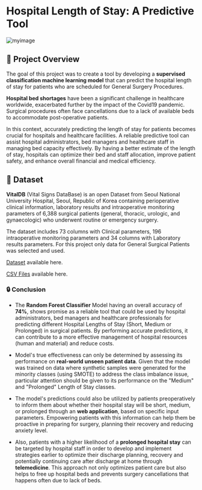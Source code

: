 # Hospital Length of Stay: A Predictive Tool


![myimage](https://bestpractice.bmj.com/info/wp-content/uploads/2020/08/iStock-1194838627-scaled.jpg)


## :hospital: Project Overview 

The goal of this project was to create a tool by developing a **supervised classification machine learning model** that can predict the hospital length of stay for patients who are scheduled for General Surgery Procedures. 

**Hospital bed shortages** have been a significant challenge in healthcare worldwide, exacerbated further by the impact of the Covid19 pandemic. Surgical procedures often face cancellations due to a lack of available beds to accommodate post-operative patients.

In this context, accurately predicting the length of stay for patients becomes crucial for hospitals and healthcare facilities. A reliable predictive tool can assist hospital administrators, bed managers and healthcare staff in managing bed capacity effectively. By having a better estimate of the length of stay, hospitals can optimize their bed and staff allocation, improve patient safety, and enhance overall financial and medical efficiency.


## :file_folder: Dataset 	

**VitalDB** (Vital Signs DataBase) is an open Dataset from Seoul National University Hospital, Seoul, Republic of Korea containing perioperative clinical information, laboratory results and intraoperative monitoring parameters of 6,388 surgical patients (general, thoracic, urologic, and gynaecologic) who underwent routine or emergency surgery. 

The dataset includes 73 columns with Clinical parameters, 196 intraoperative monitoring parameters and 34 columns with Laboratory results parameters. For this project only data for General Surgical Patients was selected and used.

[Dataset](https://vitaldb.net/dataset/?query=overview) available here.

[CSV Files](https://www.kaggle.com/datasets/kamyababedi/vitaldb?select=clinical_parameters.csv) available here.


### :lock: Conclusion 


- The **Random Forest Classifier** Model having an overall accuracy of **74%**, shows promise as a reliable tool that could be used by hospital administrators, bed managers and healthcare professionals for predicting different Hospital Lengths of Stay (Short, Medium or Prolonged) in surgical patients. By performing accurate predictions, it can contribute to a more effective management of hospital resources (human and material) and reduce costs.

- Model's true effectiveness can only be determined by assessing its performance on **real-world unseen patient data**. Given that the model was trained on data where synthetic samples were generated for the minority classes (using SMOTE) to address the class imbalance issue, particular attention should be given to its performance on the "Medium" and "Prolonged" Length of Stay classes.

- The model's predictions could also be utilized by patients preoperatively to inform them about whether their hospital stay will be short, medium, or prolonged through an **web application**, based on specific input parameters. Empowering patients with this information can help them be proactive in preparing for surgery, planning their recovery and reducing anxiety level.

- Also, patients with a higher likelihood of a **prolonged hospital stay** can be targeted by hospital staff in order to develop and implement strategies earlier to optimize their discharge planning, recovery and potentially continuing care after discharge at home through **telemedicine**. This approach not only optimizes patient care but also helps to free up hospital beds and prevents surgery cancellations that happens often due to lack of beds.
